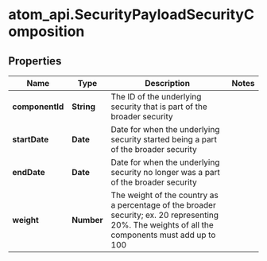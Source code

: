 # atom_api.SecurityPayloadSecurityComposition

## Properties
Name | Type | Description | Notes
------------ | ------------- | ------------- | -------------
**componentId** | **String** | The ID of the underlying security that is part of the broader security | 
**startDate** | **Date** | Date for when the underlying security started being a part of the broader security | 
**endDate** | **Date** | Date for when the underlying security no longer was a part of the broader security | 
**weight** | **Number** | The weight of the country as a percentage of the broader security; ex. 20 representing 20%. The weights of all the components must add up to 100 | 


